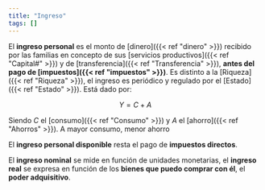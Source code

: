 ```yaml
---
title: "Ingreso"
tags: []
---
```

El **ingreso personal** es el monto de [dinero]({{< ref "dinero" >}}) recibido por las familias en concepto de sus [servicios productivos]({{< ref "Capital#" >}}) y de [transferencia]({{< ref "Transferencia" >}}), **antes del pago de [impuestos]({{< ref "impuestos" >}})**. Es distinto a la [Riqueza]({{< ref "Riqueza" >}}), el ingreso es periódico y regulado por el [Estado]({{< ref "Estado" >}}). Está dado por:

$$Y=C+A$$

Siendo $C$ el [consumo]({{< ref "Consumo" >}}) y $A$ el [ahorro]({{< ref "Ahorros" >}}). A mayor consumo, menor ahorro

El **ingreso personal disponible** resta el pago de **impuestos directos**. 

El **ingreso nominal** se mide en función de unidades monetarias, el **ingreso real** se expresa en función de los **bienes que puedo comprar con él**, el **poder adquisitivo**.